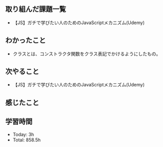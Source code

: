 ## 取り組んだ課題一覧
- 【JS】ガチで学びたい人のためのJavaScriptメカニズム(Udemy)
## わかったこと
- クラスとは、コンストラクタ関数をクラス表記でかけるようにしたもの。
## 次やること
- 【JS】ガチで学びたい人のためのJavaScriptメカニズム(Udemy)
## 感じたこと
## 学習時間
- Today: 3h
- Total: 858.5h